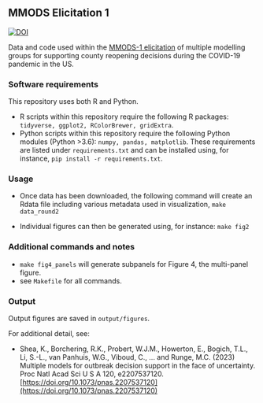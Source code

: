 
MMODS Elicitation 1
-----------------
[![DOI](https://zenodo.org/badge/313416712.svg)](https://zenodo.org/badge/latestdoi/313416712)

Data and code used within the [MMODS-1 elicitation](https://midasnetwork.us/mmods/) of multiple modelling groups for supporting county reopening decisions during the COVID-19 pandemic in the US.  

### Software requirements

This repository uses both R and Python.  

* R scripts within this repository require the following R packages: `tidyverse, ggplot2, RColorBrewer, gridExtra`.  
* Python scripts within this repository require the following Python modules (Python >3.6): `numpy, pandas, matplotlib`.  These requirements are listed under `requirements.txt` and can be installed using, for instance, `pip install -r requirements.txt`.  


### Usage

* Once data has been downloaded, the following command will create an Rdata file including various metadata used in visualization, `make data_round2`

* Individual figures can then be generated using, for instance: `make fig2`

### Additional commands and notes

* `make fig4_panels` will generate subpanels for Figure 4, the multi-panel figure.  
* see `Makefile` for all commands. 


### Output

Output figures are saved in `output/figures`.



For additional detail, see:

* Shea, K., Borchering, R.K., Probert, W.J.M., Howerton, E., Bogich, T.L., Li, S.-L., van Panhuis, W.G., Viboud, C., ... and Runge, M.C. (2023) Multiple models for outbreak decision support in the face of uncertainty. Proc Natl Acad Sci U S A 120, e2207537120. [https://doi.org/10.1073/pnas.2207537120](https://doi.org/10.1073/pnas.2207537120)